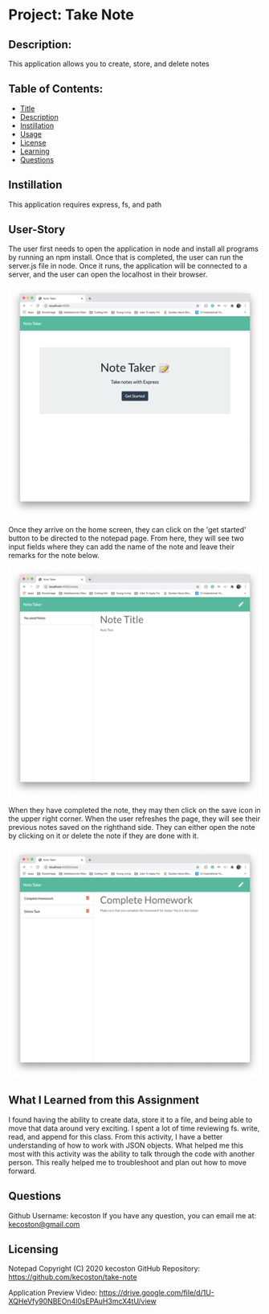 
  # Project: Take Note 

  ## Description: 
  This application allows you to create, store, and delete notes
  
  ## Table of Contents:
  
  * [Title](#Project)
  * [Description](#Description)
  * [Instillation](#Instillation) 
  * [Usage](#User-Story)
  * [License](#License)
  * [Learning](#What-I-Learned-from-this-Assignment)
  * [Questions](#Questions)

  ## Instillation 
  This application requires express, fs, and path

  ## User-Story 
  The user first needs to open the application in node and install all programs by running an npm install. Once that is completed, the user can run the server.js file in node. Once it runs, the application will be connected to a server, and the user can open the localhost in their browser. 
  
![homescreen](public/assets/images/kecoston-nt-homescreen.jpg)
  
  Once they arrive on the home screen, they can click on the 'get started' button to be directed to the notepad page. From here, they will see two input fields where they can add the name of the note and leave their remarks for the note below. 
  
  ![note-pad-page](public/assets/images/kecoston-nt-note-page.jpg)
  
  When they have completed the note, they may then click on the save icon in the upper right corner. When the user refreshes the page, they will see their previous notes saved on the righthand side. They can either open the note by clicking on it or delete the note if they are done with it.

  ![added-notes](/public/assets/images/kecoston-nt-reviewing-note.jpg)

  ## What I Learned from this Assignment 

  I found having the ability to create data, store it to a file, and being able to move that data around very exciting. I spent a lot of time reviewing fs. write, read, and append for this class. From this activity, I have a better understanding of how to work with JSON objects. What helped me this most with this activity was the ability to talk through the code with another person. This really helped me to troubleshoot and plan out how to move forward.
  
  ## Questions 
  Github Username: kecoston If you have any question, you can email me at: kecoston@gmail.com

  ## Licensing

  Notepad   Copyright (C) 2020 kecoston
  GitHub Repository: https://github.com/kecoston/take-note

  Application Preview Video: https://drive.google.com/file/d/1U-XQHeVfy90NBEOn4l0sEPAuH3mcX4tU/view

  
